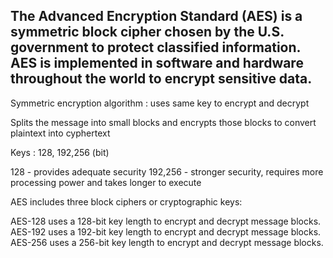 ## The Advanced Encryption Standard (AES) is a symmetric block cipher chosen by the U.S. government to protect classified information. AES is implemented in software and hardware throughout the world to encrypt sensitive data.

Symmetric encryption algorithm : uses same key to encrypt and decrypt

Splits the message into small blocks and encrypts those blocks to convert plaintext into cyphertext

Keys : 128, 192,256 (bit)

128 - provides adequate security
192,256 - stronger security, requires more processing power and takes longer to execute

AES includes three block ciphers or cryptographic keys:

AES-128 uses a 128-bit key length to encrypt and decrypt message blocks.
AES-192 uses a 192-bit key length to encrypt and decrypt message blocks.
AES-256 uses a 256-bit key length to encrypt and decrypt message blocks.


